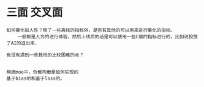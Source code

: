# 三面 交叉面

    如何量化拟人性？除了一些离线的指标外，是否有其他的可以用来进行量化的指标。
        一般都是人为的进行体验，然后上线后的话是可以使用一些C端的指标进行的，比如说投放了AI的退出率，

    有没有遇到一些其他的比较困难的点？
    

    稀疏moe中，负载均衡是如何实现的
    基于bias的和基于loss的。
